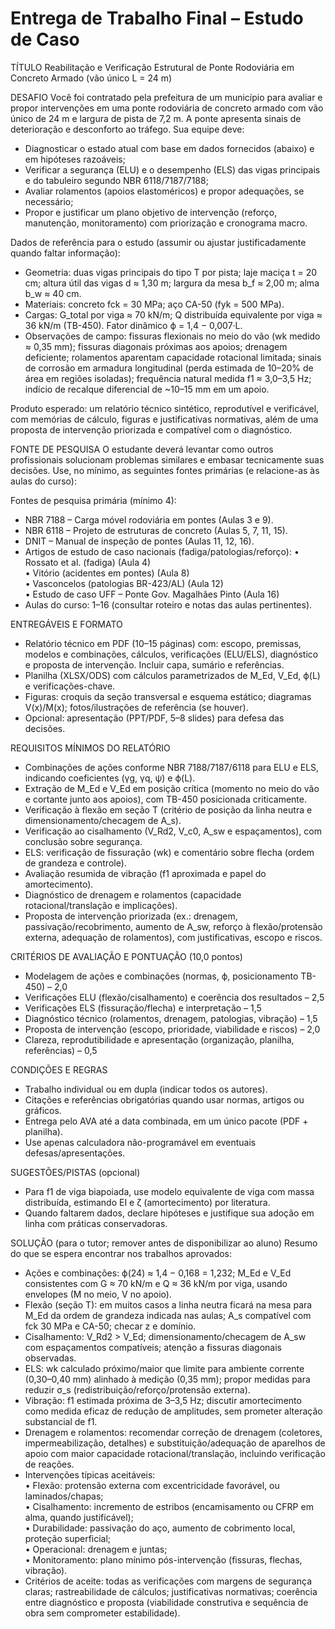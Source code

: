 # Entrega de Trabalho Final – Estudo de Caso

TÍTULO
Reabilitação e Verificação Estrutural de Ponte Rodoviária em Concreto Armado (vão único L = 24 m)

DESAFIO
Você foi contratado pela prefeitura de um município para avaliar e propor intervenções em uma ponte rodoviária de concreto armado com vão único de 24 m e largura de pista de 7,2 m. A ponte apresenta sinais de deterioração e desconforto ao tráfego. Sua equipe deve:
- Diagnosticar o estado atual com base em dados fornecidos (abaixo) e em hipóteses razoáveis;
- Verificar a segurança (ELU) e o desempenho (ELS) das vigas principais e do tabuleiro segundo NBR 6118/7187/7188;
- Avaliar rolamentos (apoios elastoméricos) e propor adequações, se necessário;
- Propor e justificar um plano objetivo de intervenção (reforço, manutenção, monitoramento) com priorização e cronograma macro.

Dados de referência para o estudo (assumir ou ajustar justificadamente quando faltar informação):
- Geometria: duas vigas principais do tipo T por pista; laje maciça t = 20 cm; altura útil das vigas d ≈ 1,30 m; largura da mesa b_f ≈ 2,00 m; alma b_w ≈ 40 cm.
- Materiais: concreto fck = 30 MPa; aço CA-50 (fyk = 500 MPa).
- Cargas: G_total por viga ≈ 70 kN/m; Q distribuída equivalente por viga ≈ 36 kN/m (TB-450). Fator dinâmico ϕ = 1,4 − 0,007·L.
- Observações de campo: fissuras flexionais no meio do vão (wk medido ≈ 0,35 mm); fissuras diagonais próximas aos apoios; drenagem deficiente; rolamentos aparentam capacidade rotacional limitada; sinais de corrosão em armadura longitudinal (perda estimada de 10–20% de área em regiões isoladas); frequência natural medida f1 ≈ 3,0–3,5 Hz; indício de recalque diferencial de ~10–15 mm em um apoio.

Produto esperado: um relatório técnico sintético, reprodutível e verificável, com memórias de cálculo, figuras e justificativas normativas, além de uma proposta de intervenção priorizada e compatível com o diagnóstico.

FONTE DE PESQUISA
O estudante deverá levantar como outros profissionais solucionam problemas similares e embasar tecnicamente suas decisões. Use, no mínimo, as seguintes fontes primárias (e relacione-as às aulas do curso):

Fontes de pesquisa primária (mínimo 4):
- NBR 7188 – Carga móvel rodoviária em pontes (Aulas 3 e 9).
- NBR 6118 – Projeto de estruturas de concreto (Aulas 5, 7, 11, 15).
- DNIT – Manual de inspeção de pontes (Aulas 11, 12, 16).
- Artigos de estudo de caso nacionais (fadiga/patologias/reforço):
  • Rossato et al. (fadiga) (Aula 4)  
  • Vitório (acidentes em pontes) (Aula 8)  
  • Vasconcelos (patologias BR-423/AL) (Aula 12)  
  • Estudo de caso UFF – Ponte Gov. Magalhães Pinto (Aula 16)
- Aulas do curso: 1–16 (consultar roteiro e notas das aulas pertinentes).

ENTREGÁVEIS E FORMATO
- Relatório técnico em PDF (10–15 páginas) com: escopo, premissas, modelos e combinações, cálculos, verificações (ELU/ELS), diagnóstico e proposta de intervenção. Incluir capa, sumário e referências.
- Planilha (XLSX/ODS) com cálculos parametrizados de M_Ed, V_Ed, ϕ(L) e verificações-chave.
- Figuras: croquis da seção transversal e esquema estático; diagramas V(x)/M(x); fotos/ilustrações de referência (se houver).
- Opcional: apresentação (PPT/PDF, 5–8 slides) para defesa das decisões.

REQUISITOS MÍNIMOS DO RELATÓRIO
- Combinações de ações conforme NBR 7188/7187/6118 para ELU e ELS, indicando coeficientes (γg, γq, ψ) e ϕ(L).
- Extração de M_Ed e V_Ed em posição crítica (momento no meio do vão e cortante junto aos apoios), com TB-450 posicionada criticamente.
- Verificação à flexão em seção T (critério de posição da linha neutra e dimensionamento/checagem de A_s).
- Verificação ao cisalhamento (V_Rd2, V_c0, A_sw e espaçamentos), com conclusão sobre segurança.
- ELS: verificação de fissuração (wk) e comentário sobre flecha (ordem de grandeza e controle).
- Avaliação resumida de vibração (f1 aproximada e papel do amortecimento).
- Diagnóstico de drenagem e rolamentos (capacidade rotacional/translação e implicações).
- Proposta de intervenção priorizada (ex.: drenagem, passivação/recobrimento, aumento de A_sw, reforço à flexão/protensão externa, adequação de rolamentos), com justificativas, escopo e riscos.

CRITÉRIOS DE AVALIAÇÃO E PONTUAÇÃO (10,0 pontos)
- Modelagem de ações e combinações (normas, ϕ, posicionamento TB-450) – 2,0
- Verificações ELU (flexão/cisalhamento) e coerência dos resultados – 2,5
- Verificações ELS (fissuração/flecha) e interpretação – 1,5
- Diagnóstico técnico (rolamentos, drenagem, patologias, vibração) – 1,5
- Proposta de intervenção (escopo, prioridade, viabilidade e riscos) – 2,0
- Clareza, reprodutibilidade e apresentação (organização, planilha, referências) – 0,5

CONDIÇÕES E REGRAS
- Trabalho individual ou em dupla (indicar todos os autores).  
- Citações e referências obrigatórias quando usar normas, artigos ou gráficos.  
- Entrega pelo AVA até a data combinada, em um único pacote (PDF + planilha).  
- Use apenas calculadora não-programável em eventuais defesas/apresentações.

SUGESTÕES/PISTAS (opcional)
- Para f1 de viga biapoiada, use modelo equivalente de viga com massa distribuída, estimando EI e ζ (amortecimento) por literatura.  
- Quando faltarem dados, declare hipóteses e justifique sua adoção em linha com práticas conservadoras.

SOLUÇÃO (para o tutor; remover antes de disponibilizar ao aluno)
Resumo do que se espera encontrar nos trabalhos aprovados:
- Ações e combinações: ϕ(24) ≈ 1,4 − 0,168 = 1,232; M_Ed e V_Ed consistentes com G ≈ 70 kN/m e Q ≈ 36 kN/m por viga, usando envelopes (M no meio, V no apoio).  
- Flexão (seção T): em muitos casos a linha neutra ficará na mesa para M_Ed da ordem de grandeza indicada nas aulas; A_s compatível com fck 30 MPa e CA-50; checar z e domínio.  
- Cisalhamento: V_Rd2 > V_Ed; dimensionamento/checagem de A_sw com espaçamentos compatíveis; atenção a fissuras diagonais observadas.  
- ELS: wk calculado próximo/maior que limite para ambiente corrente (0,30–0,40 mm) alinhado à medição (0,35 mm); propor medidas para reduzir σ_s (redistribuição/reforço/protensão externa).  
- Vibração: f1 estimada próxima de 3–3,5 Hz; discutir amortecimento como medida eficaz de redução de amplitudes, sem prometer alteração substancial de f1.  
- Drenagem e rolamentos: recomendar correção de drenagem (coletores, impermeabilização, detalhes) e substituição/adequação de aparelhos de apoio com maior capacidade rotacional/translação, incluindo verificação de reações.  
- Intervenções típicas aceitáveis:  
  • Flexão: protensão externa com excentricidade favorável, ou laminados/chapas;  
  • Cisalhamento: incremento de estribos (encamisamento ou CFRP em alma, quando justificável);  
  • Durabilidade: passivação do aço, aumento de cobrimento local, proteção superficial;  
  • Operacional: drenagem e juntas;  
  • Monitoramento: plano mínimo pós-intervenção (fissuras, flechas, vibração).  
- Critérios de aceite: todas as verificações com margens de segurança claras; rastreabilidade de cálculos; justificativas normativas; coerência entre diagnóstico e proposta (viabilidade construtiva e sequência de obra sem comprometer estabilidade).
